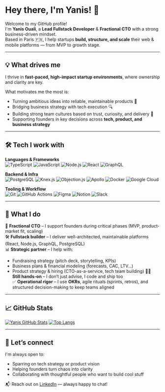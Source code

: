 # Hey there, I'm Yanis! 👋

Welcome to my GitHub profile!  
I'm **Yanis Ouali**, a **Lead Fullstack Developer** & **Fractional CTO** with a strong business-driven mindset.  
Based in Paris 🇫🇷, I help startups **build, structure, and scale** their web & mobile platforms — from MVP to growth stage.

---

## 💡 What drives me

I thrive in **fast-paced, high-impact startup environments**, where ownership and clarity are key.

What motivates me the most is:
- Turning ambitious ideas into reliable, maintainable products 🚀  
- Bridging business strategy with tech execution 🔍  
- Building strong team cultures based on trust, curiosity, and delivery 🤝  
- Supporting founders in key decisions across **tech, product, and business strategy**

---

## 🛠️ Tech I work with

**Languages & Frameworks**  
![TypeScript](https://img.shields.io/badge/-TypeScript-3178C6?logo=typescript&logoColor=white&style=flat-square)
![JavaScript](https://img.shields.io/badge/-JavaScript-F7DF1E?logo=javascript&logoColor=black&style=flat-square)
![Node.js](https://img.shields.io/badge/-Node.js-339933?logo=node.js&logoColor=white&style=flat-square)
![React](https://img.shields.io/badge/-React-61DAFB?logo=react&logoColor=black&style=flat-square)
![GraphQL](https://img.shields.io/badge/-GraphQL-E10098?logo=graphql&logoColor=white&style=flat-square)

**Backend & Infra**  
![PostgreSQL](https://img.shields.io/badge/-PostgreSQL-4169E1?logo=postgresql&logoColor=white&style=flat-square)
![Knex.js](https://img.shields.io/badge/-Knex.js-47848F?logo=data&logoColor=white&style=flat-square)
![Objection.js](https://img.shields.io/badge/-Objection.js-7E4C8B?logo=data&logoColor=white&style=flat-square)
![Apollo](https://img.shields.io/badge/-Apollo%20GraphQL-311C87?logo=apollo-graphql&logoColor=white&style=flat-square)
![Docker](https://img.shields.io/badge/-Docker-2496ED?logo=docker&logoColor=white&style=flat-square)
![Google Cloud](https://img.shields.io/badge/-GCP-4285F4?logo=google-cloud&logoColor=white&style=flat-square)

**Tooling & Workflow**  
![Git](https://img.shields.io/badge/-Git-F05032?logo=git&logoColor=white&style=flat-square)
![GitHub Actions](https://img.shields.io/badge/-GitHub%20Actions-2088FF?logo=github-actions&logoColor=white&style=flat-square)
![Figma](https://img.shields.io/badge/-Figma-F24E1E?logo=figma&logoColor=white&style=flat-square)
![Notion](https://img.shields.io/badge/-Notion-000000?logo=notion&logoColor=white&style=flat-square)
![Slack](https://img.shields.io/badge/-Slack-4A154B?logo=slack&logoColor=white&style=flat-square)

---

## 💼 What I do

🧠 **Fractional CTO** – I support founders during critical phases (MVP, product-market fit, scaling)  
🛠 **Fullstack builder** – I deliver well-architected, maintainable platforms (React, Node.js, GraphQL, PostgreSQL)  
📊 **Strategic partner** – I help with:
- Fundraising strategy (pitch deck, storytelling, KPIs)
- Business plans & financial modeling (forecasts, CAC, LTV…)
- Product strategy & hiring (CTO-as-a-service, tech team building)
👨‍💻 **Still hands-on** – I don’t just advise, I code and ship too  
✅ **Operational rigor** – I use **OKRs**, agile rituals (sprints, retros), and structured decision-making to keep teams aligned

---

## 📈 GitHub Stats

[![Yanis GitHub Stats](https://github-readme-stats.vercel.app/api?username=corolanvirus&count_private=true&include_all_commits=true&show_icons=true&theme=react)](https://github.com/corolanvirus)
[![Top Langs](https://github-readme-stats.vercel.app/api/top-langs/?username=corolanvirus&layout=compact&theme=react&hide=html)](https://github.com/corolanvirus)


---

## 🤝 Let’s connect

I'm always open to:
- Sparring on tech strategy or product vision  
- Helping founders turn chaos into clarity  
- Collaborating with thoughtful people who want to build cool stuff

📬 Reach out on [LinkedIn](https://www.linkedin.com/in/yanisouali/) — always happy to chat!
